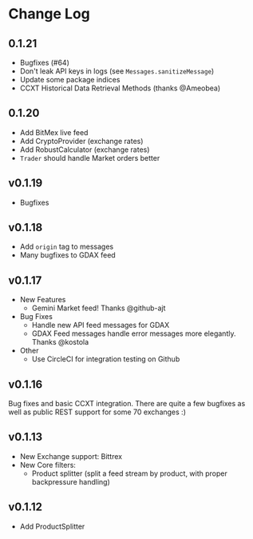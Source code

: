 # Change Log

## 0.1.21
* Bugfixes (#64)
* Don't leak API keys in logs (see `Messages.sanitizeMessage`)
* Update some package indices
* CCXT Historical Data Retrieval Methods (thanks @Ameobea)

## 0.1.20

* Add BitMex live feed
* Add CryptoProvider (exchange rates)
* Add RobustCalculator (exchange rates)
* `Trader` should handle Market orders better

## v0.1.19

* Bugfixes

## v0.1.18

* Add `origin` tag to messages
* Many bugfixes to GDAX feed

## v0.1.17

* New Features
    * Gemini Market feed! Thanks @github-ajt
* Bug Fixes
    * Handle new API feed messages for GDAX
    * GDAX Feed messages handle error messages more elegantly. Thanks @kostola
* Other
    * Use CircleCI for integration testing on Github

## v0.1.16

Bug fixes and basic CCXT integration. There are quite a few bugfixes as well as public REST support for some 70 exchanges :)

## v0.1.13

* New Exchange support: Bittrex
* New Core filters:
    * Product splitter (split a feed stream by product, with proper backpressure handling)

## v0.1.12

* Add ProductSplitter
